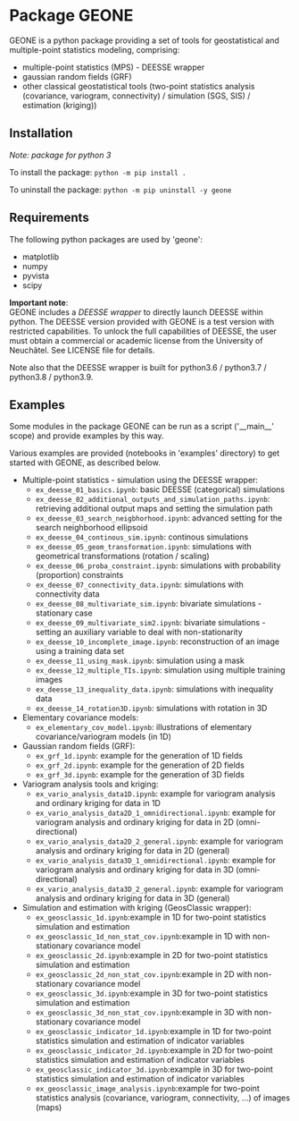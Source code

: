 # Package GEONE
GEONE is a python package providing a set of tools for geostatistical and multiple-point statistics modeling, comprising:
   - multiple-point statistics (MPS) - DEESSE wrapper
   - gaussian random fields (GRF)
   - other classical geostatistical tools (two-point statistics analysis (covariance, variogram, connectivity) / simulation (SGS, SIS) / estimation (kriging))

## Installation
*Note: package for python 3*

To install the package: `python -m pip install .`

To uninstall the package: `python -m pip uninstall -y geone`

## Requirements
The following python packages are used by 'geone':
   - matplotlib
   - numpy
   - pyvista
   - scipy

**Important note**:  
GEONE includes a *DEESSE wrapper* to directly launch DEESSE within python. The DEESSE version provided with GEONE is a test version with restricted capabilities. To unlock the full capabilities of DEESSE, the user must obtain a commercial or academic license from the University of Neuchâtel. See LICENSE file for details.

Note also that the DEESSE wrapper is built for python3.6 / python3.7 / python3.8 / python3.9.

## Examples
Some modules in the package GEONE can be run as a script ('\_\_main\_\_' scope) and provide examples by this way.

Various examples are provided (notebooks in 'examples' directory) to get started with GEONE, as described below.
- Multiple-point statistics - simulation using the DEESSE wrapper:
   - `ex_deesse_01_basics.ipynb`: basic DEESSE (categorical) simulations
   - `ex_deesse_02_additional_outputs_and_simulation_paths.ipynb`: retrieving additional output maps and setting the simulation path
   - `ex_deesse_03_search_neigbhorhood.ipynb`: advanced setting for the search neighborhood ellipsoid
   - `ex_deesse_04_continous_sim.ipynb`: continous simulations
   - `ex_deesse_05_geom_transformation.ipynb`: simulations with geometrical transformations (rotation / scaling)
   - `ex_deesse_06_proba_constraint.ipynb`: simulations with probability (proportion) constraints
   - `ex_deesse_07_connectivity_data.ipynb`: simulations with connectivity data
   - `ex_deesse_08_multivariate_sim.ipynb`: bivariate simulations - stationary case
   - `ex_deesse_09_multivariate_sim2.ipynb`: bivariate simulations - setting an auxiliary variable to deal with non-stationarity
   - `ex_deesse_10_incomplete_image.ipynb`: reconstruction of an image using a training data set
   - `ex_deesse_11_using_mask.ipynb`: simulation using a mask
   - `ex_deesse_12_multiple_TIs.ipynb`: simulation using multiple training images
   - `ex_deesse_13_inequality_data.ipynb`: simulations with inequality data
   - `ex_deesse_14_rotation3D.ipynb`: simulations with rotation in 3D
- Elementary covariance models:
   - `ex_elementary_cov_model.ipynb`: illustrations of elementary covariance/variogram models (in 1D)
- Gaussian random fields (GRF):
   - `ex_grf_1d.ipynb`: example for the generation of 1D fields
   - `ex_grf_2d.ipynb`: example for the generation of 2D fields
   - `ex_grf_3d.ipynb`: example for the generation of 3D fields
- Variogram analysis tools and kriging:
   - `ex_vario_analysis_data1D.ipynb`: example for variogram analysis and ordinary kriging for data in 1D
   - `ex_vario_analysis_data2D_1_omnidirectional.ipynb`: example for variogram analysis and ordinary kriging for data in 2D (omni-directional)
   - `ex_vario_analysis_data2D_2_general.ipynb`: example for variogram analysis and ordinary kriging for data in 2D (general)
   - `ex_vario_analysis_data3D_1_omnidirectional.ipynb`: example for variogram analysis and ordinary kriging for data in 3D (omni-directional)
   - `ex_vario_analysis_data3D_2_general.ipynb`: example for variogram analysis and ordinary kriging for data in 3D (general)
- Simulation and estimation with kriging (GeosClassic wrapper):
   - `ex_geosclassic_1d.ipynb`:example in 1D for two-point statistics simulation and estimation
   - `ex_geosclassic_1d_non_stat_cov.ipynb`:example in 1D with non-stationary covariance model
   - `ex_geosclassic_2d.ipynb`:example in 2D for two-point statistics simulation and estimation
   - `ex_geosclassic_2d_non_stat_cov.ipynb`:example in 2D with non-stationary covariance model
   - `ex_geosclassic_3d.ipynb`:example in 3D for two-point statistics simulation and estimation
   - `ex_geosclassic_3d_non_stat_cov.ipynb`:example in 3D with non-stationary covariance model
   - `ex_geosclassic_indicator_1d.ipynb`:example in 1D for two-point statistics simulation and estimation of indicator variables
   - `ex_geosclassic_indicator_2d.ipynb`:example in 2D for two-point statistics simulation and estimation of indicator variables
   - `ex_geosclassic_indicator_3d.ipynb`:example in 3D for two-point statistics simulation and estimation of indicator variables
   - `ex_geosclassic_image_analysis.ipynb`:example for two-point statistics analysis (covariance, variogram, connectivity, ...) of images (maps)
